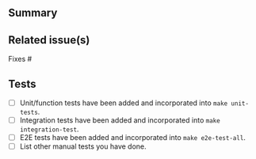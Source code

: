 <!--
Thanks for creating a pull request!

If this is your first time, please make sure to review CONTRIBUTING.MD.

Please copy the appropriate `:text:` or icon to the beginning of your PR title:

:sparkles: ✨ feature
:bug: 🐛 bug fix
:book: 📖 docs
:memo: 📝 proposal
:warning: ⚠️ breaking change
:seedling: 🌱 other/misc
:question: ❓ requires manual review/categorization

-->
## Summary

## Related issue(s)

Fixes #

## Tests
* [ ] Unit/function tests have been added and incorporated into `make unit-tests`.
* [ ] Integration tests have been added and incorporated into `make integration-test`.
* [ ] E2E tests have been added and incorporated into `make e2e-test-all`.
* [ ] List other manual tests you have done.
